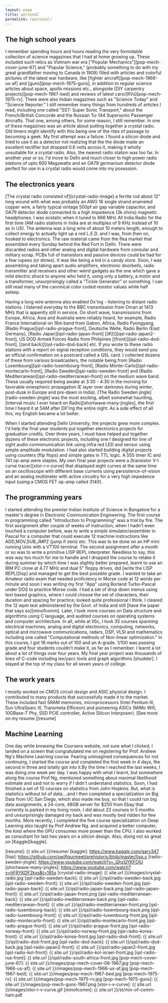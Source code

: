 ```yaml
---
layout: page
title: personal
permalink: /personal/
---
```


## The high school years

I remember spending hours and hours reading the very formidable collection of science magazines that I had at home growing up. These included such relics as Vietnam war era ["Popular Mechanics"][pop-mech-cover-june-67] and "Popular Science," (probably something to do with my great grandfather moving to Canada in 1909) filled with articles and colorful pictures of the latest war hardware, like [fighter aircraft][pop-mech-1966-us-af] and [guns][pop-mech-1975-guns], in addition to regular science articles about space, apollo missions etc., alongside [DIY carpentry projects][pop-mech-1967-bed] and reviews of latest cars/[RVs][pop-mech-1975-rv]. There were also Indian magazines such as "Science Today" and "Science Reporter." I still remember many things from hundreds of articles I read, including one called "SST: Super Sonic Transport," about the French/British Concorde and the Russian Tu-144 Supersonic Passenger Aircrafts. That one, among others, for some reason, I still remember. In one of these magazines was an article about putting together a crystal radio. Old timers might identify with this being one of the rites of passage to becoming a geek. My first attempt was a failure. I found a silicon diode and tried to use it as a detector not realizing that the the diode made an excellent rectifier but dropped 0.6 volts across it, making it wholly unsuitable for a crystal radio. Also, the nearest radio station was too far. In another year or so, I'd move to Delhi and much closer to high power radio stations of upto 600 Megawatts and an OA79 germanium detector diode perfect for use in a crystal radio would come into my posession. 

## The electronics years

[The crystal radio consisted of][crystal-radio-image] a ferrite rod about 12" long wound with what was probably an AWG 16 single strand enameled copper wire, a fairly typical vintage 500pf air gap variable capacitor, and OA79 detector diode connected to a high impedence (3k ohms) magnetic headphones. I was ecstatic when it tuned to 666 MHz All India Radio for the first time (AM radio stations in India are at multiples of 9 KHz instead of 10 as in US). The antenna was a long wire of about 10 meters length, enough to collect energy to actually light up a red L.E.D. and I was, from then on, hooked to electronics. The raw material came from the flea market that assembled every Sunday behind the Red Fort in Delhi. There were discarded radios and other analog and digital hardware from consular and military scrap. PCBs full of transistors and passive devices could be had for a few rupees (or dimes). It was like being a kid in a candy store. Soon, I was assembling and taking apart audio amplifiers, electronic doorbells, radio transmitter and receivers and other weird gadgets as the one which gave a mild electric shock to anyone who held it, using only a battery, a motor and a transformer, unsurprisingly called a "Tickle Generator" or something. I can still read many of the canonical color coded resistor values while half asleep.

Having a long wire antenna also enabled Dx'ing - listening to distant radio stations. I listened everyday to the BBC transmission from Oman at 1413 MHz that is appently still in service. On short wave, transmissions from Europe, Africa, Asia and Australia were reliably heard, for example, Radio France International on 16m band from Gabon, Africa, Radio Pyongyang, [Radio Prague][qsl-radio-prague-front], Deutsche Welle, Radio Berlin (East Germany), [Radio Japan][qsl-radio-japan-front] [(#2)][qsl-radio-japan2-front], US DOD Armed Forces Radio from Philipines [(front)][qsl-radio-dod-front], [(and back)][qsl-radio-dod-back] etc. If you wrote to these radio stations with a report on signal reception conditions, they would send you an official confirmation on a postcard called a QSL card. I collected dozens of these from various broadcasters, the notable being from [Radio Luxembourg][qsl-radio-luxembourg-front], [Radio Monte-Carlo][qsl-radio-montecarlo-front], [Radio Sweden][qsl-radio-sweden-front] and [Radio Mediterranean][qsl-radio-mediterranean-front] on the medium wave band. These usually required being awake at 3:30 - 4:30 in the morning for favorable ionespheric propagation (E layer over darkness during winter, post-dusk in Europe and pre-dawn in India). [The Radio Sweden jingle][radio-sweden-jingle] was the most exciting, albeit somewhat haunting, [interval music I ever heard on Radio][shortwave-many-jingles], the first time I heard it at 5AM after DX'ing the entire night. As a side effect of all this, my English became a lot better.

When I started attending Delhi University, the projects grew more complex. I'd help the final year students put together electronics projects for graduation credits. Over three years, I must have helped put together dozens of these electronic projects, including one I designed for line of sight audio commmunication link using infra red LED and sensor using simple amplitude modulation. I had also started building digital projects using counters (flip flops) and simple gates in TTL logic. A 555 timer IC and 741 op-amp were staples. My own final year projects were a [transistor V-I curve tracer][xtor-i-v-curve] that displayed eight curves at the same time on an oscilloscope with different base currents using persistence-of-vision and an analog multimeter with active circuitry for a very high impedence input (using a CMOS FET op-amp called 3140).

## The programming years

I started attending the premier Indian Institute of Science in Bangalore for a master's degree in Electronic Communication Engineering. The first course in programming called "Introduction to Programming" was a trial by fire. The first assignment after couple of weeks of instruction, when I hadn't even touched a computer before, was to write a simple simulator/assembler in Pascal for a computer that could execute 12 machine instructions like ADD,MOV,SUB,JMPZ (jump if zero) etc. This was to be done on an HP mini running Unix with a VT100 terminal.  The second assignment after a month or so was to write a primitive LISP REPL interpreter. Needless to say, this was way too much for me to handle and I dropped the course to retake it during summer by which time I was slightly better prepared, learnt to use an IBM PC clone at 4.77 MHz and dual 5" floppy drives, did [write the LISP REPL][lisp] and managed to get the best possible grade. I wanted to take an Amateur radio exam that needed proficiency in Morse code at 12 words per minute and soon I was writing my first "App" using Borland Turbo-Pascal under DOS to practice Morse code. I had a set of drop down menus using text based graphics, where I could choose the set of characters, their duration and spacing for practice; looked quite professional I think. I cleared the 12 wpm test administered by the Govt. of India and still [have the paper that says so][minofcomm]. Later, I took more courses on Data structure and algorithms using C language, and audited courses on operating systems and computer architecture. In all, while at IISc, I took 35 courses spanning electrical machines, analog and digital electronics, computing, networks, optical and microwave communications, radars, DSP, VLSI and mathematics including one called "Computational methods of Non-linear optimization." In this course, I got 16 marks out of 100 and an A-grade. 1/100 was passing grade and four students couldn't make it, as far as I remember. I learnt a lot about a lot of things over four years. My final year project was thousands of lines of C-code including lex/yacc tools and graph algorithms [shudder]. I stayed at the top of my class for all seven years of college.

## The work years

I mostly worked on CMOS circuit design and ASIC physical design. I contributed to many products that successfully made it to the market. These included fast SRAM memories, microprocessors (Intel Pentium III, Sun UltraSparc III, Transmeta Efficeon) and pioneering ASICs (MiMo Wifi, 10GBase-T Phy, SSD PCIE controller, Active Silicon Interposer). [See more on my resume.][resume]

## Machine Learning

One day while browsing the Coursera website, not sure what I clicked, I landed on a screen that congratulated me on registering for Prof. Andrew Ng's Machine Learning course. Fearing unimagined consequences for not continuing, I started the course and completed the first week in 4 days, the second in three and totally got into it.By the time I reached the last weeks, I was doing one week per day. I was happy with what I learnt, but somewhere along the course Prof Ng, mentioned something about maximal likelihood estimate and said not to worry if I didn't understand statistics. Soon, I had finished a set of 10 courses on statistics from John Hopkins. But, what is statistics without lot of data....and I then completed a specialization on Big Data from UC San Diego, which also made me buy, so that I could run big data assignments, a 24-core, 48GB server for $250 from Ebay that currently is parked in my living room. I did about 22 courses in 5 months and unsurprisingly damaged my back and was mostly bed ridden for few months. More recently, I completed the five course specialization on Deep Learning also taught by Prof Andrew Ng. and acquired a better computer, the kind where the GPU consumes more power than the CPU. I also worked as consultant for last two years on a silicon design. Also, doing not so great on [Kaggle][kaggle].

[resume]: {{ site.url }}/resume/
[kaggle]: https://www.kaggle.com/gary347
[lisp]: https://github.com/swiftgurmeet/prehistoric/blob/master/lisp.c
[radio-sweden-jingle]: https://www.youtube.com/watch?v=_QhzQYKFOlU
[shortwave-many-jingles]: https://www.youtube.com/watch?v=hFRYKDF2kxs&t=185s
[crystal-radio-image]: {{ site.url }}/images/crystal-radio.jpg
[qsl-radio-sweden-back]: {{ site.url }}/qsl/radio-sweden-back.jpg
[qsl-radio-sweden-front]: {{ site.url }}/qsl/radio-sweden-front.jpg
[qsl-radio-japan-back]: {{ site.url }}/qsl/radio-japan-back.png
[qsl-radio-japan-front]: {{ site.url }}/qsl/radio-japan-front.png
[qsl-radio-mediterranean-back]: {{ site.url }}/qsl/radio-mediterranean-back.png
[qsl-radio-mediterranean-front]: {{ site.url }}/qsl/radio-mediterranean-front.png
[qsl-radio-luxembourg-back]: {{ site.url }}/qsl/radio-luxembourg-back.png
[qsl-radio-luxembourg-front]: {{ site.url }}/qsl/radio-luxembourg-front.jpg
[qsl-radio-montecarlo-front]: {{ site.url }}/qsl/radio-montecarlo-front.jpg
[qsl-radio-prague-front]: {{ site.url }}/qsl/radio-prague-front.jpg
[qsl-radio-norway-front]: {{ site.url }}/qsl/radio-norway-front.jpg
[qsl-radio-korea-front]: {{ site.url }}/qsl/radio-korea-front.jpg
[qsl-radio-dod-front]: {{ site.url }}/qsl/radio-dod-front.jpg
[qsl-radio-dod-back]: {{ site.url }}/qsl/radio-dod-back.jpg
[qsl-radio-japan2-front]: {{ site.url }}/qsl/radio-japan2-front.jpg
[qsl-radio-kol-front]: {{ site.url }}/qsl/radio-kol-israel-front.jpg
[qsl-radio-rsa-front]: {{ site.url }}/qsl/radio-south-africa-front.jpg
[pop-mech-cover-june-67]: {{ site.url }}/images/pop-mech-cover-06-1967.jpg
[pop-mech-1966-us-af]: {{ site.url }}/images/pop-mech-1966-us-af.jpg
[pop-mech-1967-bed]: {{ site.url }}/images/pop-mech-1967-bed.jpg
[pop-mech-1975-rv]: {{ site.url }}/images/pop-mech-1975-rv.jpg
[pop-mech-1975-guns]: {{ site.url }}/images/pop-mech-guns-1967.png
[xtor-i-v-curve]: {{ site.url }}/images/xtor-i-v-curve.gif
[minofcomm]: {{ site.url  }}/st/min-of-comm-ham.pdf

